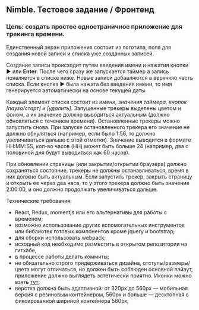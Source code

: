 ## Nimble. Тестовое задание / Фронтенд

### Цель: создать простое одностраничное приложение для трекинга времени.

Единственный экран приложения состоит из логотипа, поля для создания новой записи
и списка уже созданных записей.

Создание записи происходит путем введения имени и нажатия кнопки ▶ или **Enter**.
После чего сразу же запускается таймер а запись появляется в списке ниже. Новые записи добавляются в верхнюю часть списка. Если кнопка ▶ была нажата без введения имени, то имя генерируется автоматически на основе текущей даты.

Каждый элемент списка состоит из _имени, значения таймера, кнопок [пауза/старт]
и [удалить]_. Запущенные трекеры выделены цветом и фоном, а их значение должно выводиться актуальным (должно обновляться с течением времени). Остановленные трекеры можно запустить снова. При запуске остановленного трекера его значение не должно обнуляться (например, если было 1:56, то должно увеличиваться дальше с этой отметки). Значение выводится в формате HH:MM:SS, кол-во часов (HH) может быть больше 24 (например, два с половиной дня будут выводиться как 60 часов).

При обновлении страницы (или закрытии/открытии браузера) должно сохраняться состояние, трекеры не должны останавливаться, время в них должно быть актуальным. Если запустить трекер, закрыть страницу и открыть ее через два часа, то у этого трекера должно быть значение 2:00:00, и оно должно продолжать увеличиваться дальше.

Технические требования:

-   React, Redux, momentjs или его альтернативы для работы с временем;
-   возможно использование других вспомогательных инструментов или библиотек готовых компонентов кроме jquery и bootstrap;
-   для сборки использовать webpack;
-   исходный код необходимо разместить в открытом репозитории на гитхабе,
-   в процессе работы делать коммиты;
-   не обязательно строго придерживаться дизайна, отступы/размеры/цвета могут отличаться, но должен быть соблюден основной лэйаут, приложение должно выглядеть эстетически приятно. Иконки можно взять [тут](https://material.io/resources/icons/?style=baseline);
-   верстка должна быть адаптивной: от 320рх до 560рх — мобильная версия
    с резиновым контейнером, 560рх и больше — десктопная с фиксированной шириной контейнера 560рх;
